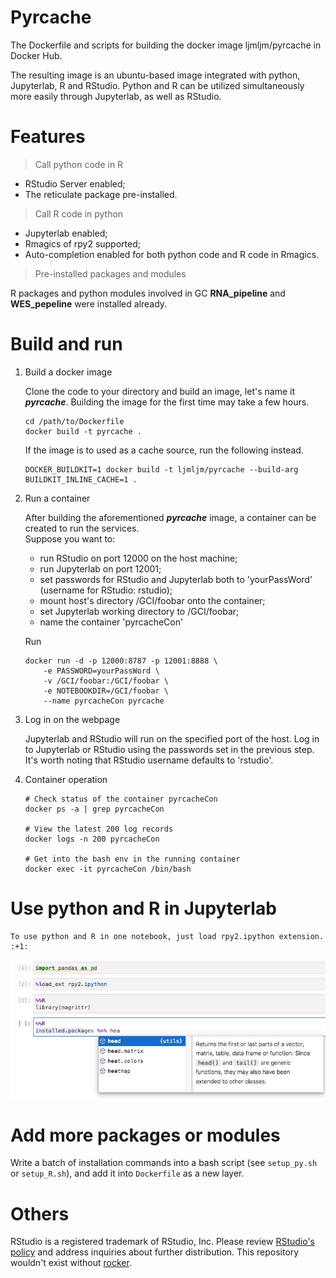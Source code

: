 # Pyrcache

The Dockerfile and scripts for building the docker image ljmljm/pyrcache in Docker Hub.

The resulting image is an ubuntu-based image integrated with python, Jupyterlab, R and RStudio. Python and R can be utilized simultaneously more easily through Jupyterlab, as well as RStudio.   

# Features

> Call python code in R

- RStudio Server enabled;  
- The reticulate package pre-installed.

> Call R code in python

- Jupyterlab enabled;  
- Rmagics of rpy2 supported;  
- Auto-completion enabled for both python code and R code in Rmagics.

> Pre-installed packages and modules

R packages and python modules involved in GC **RNA_pipeline** and **WES_pepeline** were installed already.

# Build and run

1. Build a docker image

    Clone the code to your directory and build an image, let's name it ***pyrcache***. Building the image for the first time may take a few hours.
    ```
    cd /path/to/Dockerfile
    docker build -t pyrcache .
    ```
    If the image is to used as a cache source, run the following instead.
    ```
    DOCKER_BUILDKIT=1 docker build -t ljmljm/pyrcache --build-arg BUILDKIT_INLINE_CACHE=1 .
    ```

2. Run a container

    After building the aforementioned ***pyrcache*** image, a container can be created to run the services.  
    Suppose you want to:  
    - run RStudio on port 12000 on the host machine;  
    - run Jupyterlab on port 12001;  
    - set passwords for RStudio and Jupyterlab both to 'yourPassWord' (username for RStudio: rstudio);
    - mount host's directory /GCI/foobar onto the container; 
    - set Jupyterlab working directory to /GCI/foobar;
    - name the container 'pyrcacheCon'
    
    Run
    ```
    docker run -d -p 12000:8787 -p 12001:8888 \
        -e PASSWORD=yourPassWord \
        -v /GCI/foobar:/GCI/foobar \
        -e NOTEBOOKDIR=/GCI/foobar \
        --name pyrcacheCon pyrcache
    ```

3. Log in on the webpage

    Jupyterlab and RStudio will run on the specified port of the host. Log in to Jupyterlab or RStudio using the passwords set in the previous step. It's worth noting that RStudio username defaults to 'rstudio'.

4. Container operation

    ```
    # Check status of the container pyrcacheCon
    docker ps -a | grep pyrcacheCon

    # View the latest 200 log records
    docker logs -n 200 pyrcacheCon

    # Get into the bash env in the running container
    docker exec -it pyrcacheCon /bin/bash
    ```

# Use python and R in Jupyterlab
    To use python and R in one notebook, just load rpy2.ipython extension. :+1:

![Rmagic in python code](./figures/pyr.jpeg)

# Add more packages or modules

Write a batch of installation commands into a bash script (see `setup_py.sh` or `setup_R.sh`), and add it into `Dockerfile` as a new layer.

# Others
RStudio is a registered trademark of RStudio, Inc. Please review [RStudio's policy](http://www.rstudio.com/about/trademark/) and address inquiries about further distribution. This repository wouldn't exist without [rocker](https://github.com/rocker-org/rocker).
